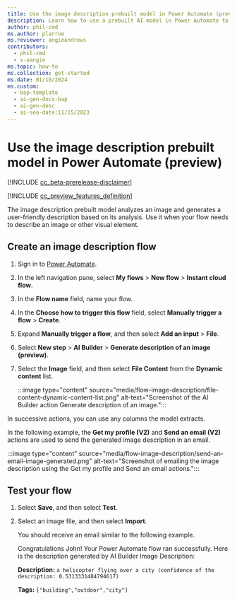```yaml
---
title: Use the image description prebuilt model in Power Automate (preview)
description: Learn how to use a prebuilt AI model in Power Automate to generate a description of an image as part of a flow.
author: phil-cmd
ms.author: plarrue
ms.reviewer: angieandrews
contributors:
  - phil-cmd
  - v-aangie
ms.topic: how-to
ms.collection: get-started
ms.date: 01/10/2024
ms.custom:
  - bap-template
  - ai-gen-docs-bap
  - ai-gen-desc
  - ai-seo-date:11/15/2023
---
```


# Use the image description prebuilt model in Power Automate (preview)

[!INCLUDE [cc_beta-prerelease-disclaimer](./includes/cc-beta-prerelease-disclaimer.md)]

[!INCLUDE [cc_preview_features_definition](./includes/cc-preview-features-definition.md)]

The image description prebuilt model analyzes an image and generates a user-friendly description based on its analysis. Use it when your flow needs to describe an image or other visual element.

## Create an image description flow

1. Sign in to [Power Automate](https://make.powerautomate.com/).

1. In the left navigation pane, select **My flows** > **New flow** > **Instant cloud flow**.

1. In the **Flow name** field, name your flow.

1. In the **Choose how to trigger this flow** field, select **Manually trigger a flow** > **Create**.

1. Expand **Manually trigger a flow**, and then select **Add an input** > **File**.

1. Select **New step** > **AI Builder** > **Generate description of an image (preview)**.

1. Select the **Image** field, and then select **File Content** from the **Dynamic content** list.

    :::image type="content" source="media/flow-image-description/file-content-dynamic-content-list.png" alt-text="Screenshot of the AI Builder action Generate description of an image.":::

In successive actions, you can use any columns the model extracts.

In the following example, the **Get my profile (V2)** and **Send an email (V2)** actions are used to send the generated image description in an email.

:::image type="content" source="media/flow-image-description/send-an-email-image-generated.png" alt-text="Screenshot of emailing the image description using the Get my profile and Send an email actions.":::

## Test your flow

1. Select **Save**, and then select **Test**.

1. Select an image file, and then select **Import**.

    You should receive an email similar to the following example.

    Congratulations John! Your Power Automate flow ran successfully. Here is the description generated by AI Builder Image Description:

    **Description:** `a helicopter flying over a city (confidence of the description: 0.5313331484794617)`

    **Tags:** `["building","outdoor","city"]`
